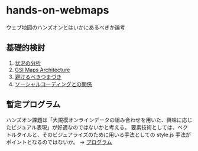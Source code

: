 # hands-on-webmaps
ウェブ地図のハンズオンとはいかにあるべきか論考

## 基礎的検討
1. [状況の分析](analysis.md)
2. [GSI Maps Architecture](architecture.md)
3. [避けるべきつまづき](obstacles.md)
4. [ソーシャルコーディングとの関係](social_coding.md)

## 暫定プログラム
ハンズオン課題は「大規模オンラインデータの組み合わせを用いた、興味に応じたビジュアル表現」が好適なのではないかと考える。
要素技術としては、ベクトルタイルと、そのビジュアライズのために用いる手法としての style.js 手法がポイントとなるのではないか。
→ [プログラム](program.md)
